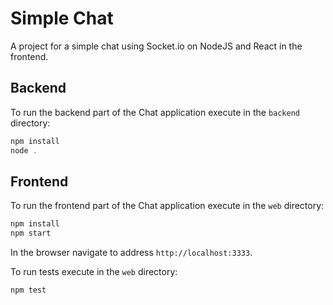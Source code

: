 # Simple Chat

A project for a simple chat using Socket.io on NodeJS and React in the frontend.

## Backend

To run the backend part of the Chat application execute in the `backend` directory:

```javascript
npm install
node .
```

## Frontend

To run the frontend part of the Chat application execute in the `web` directory:

```javascript
npm install
npm start
```

In the browser navigate to address `http://localhost:3333`.

To run tests execute in the `web` directory:

```javascript
npm test
```
